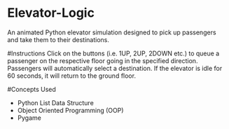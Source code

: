 # Elevator-Logic
An animated Python elevator simulation designed to pick up passengers and take them to their destinations. 

#Instructions 
Click on the buttons (i.e. 1UP, 2UP, 2DOWN etc.) to queue a passenger on the respective floor going in the specified direction. Passengers will automatically select a destination. If the elevator is idle for 60 seconds, it will return to the ground floor. 

#Concepts Used
- Python List Data Structure
- Object Oriented Programming (OOP)
- Pygame
